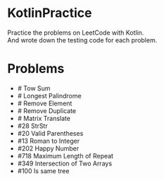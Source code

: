 # KotlinPractice
Practice the problems on LeetCode with Kotlin.<br>
And wrote down the testing code for each problem.

# Problems
<ul>
  <li>
    # Tow Sum
  </li>
  <li>
    # Longest Palindrome
  </li>
  <li>
    # Remove Element
  </li>
  <li>
    # Remove Duplicate
  </li>
  <li>
    # Matrix Translate
  </li>
  <li>
    #28 StrStr
  </li>
  <li>
    #20 Valid Parentheses
  </li>
  <li>
    #13 Roman to Integer
  </li>
  <li>
    #202 Happy Number
  </li>
  <li>
    #718 Maximum Length of Repeat
  </li>
  <li>
    #349 Intersection of Two Arrays
  </li>
  <li>
    #100 Is same tree
  </li>
</ul>
 
